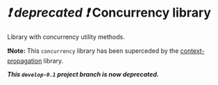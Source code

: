 # _:exclamation: deprecated :exclamation:_ Concurrency library

Library with concurrency utility methods.

**:exclamation:Note:** This `concurrency` library has been superceded
by the [context-propagation](https://github.com/talsma-ict/context-propagation)
library.

**_This `develop-0.1` project branch is now deprecated._**
